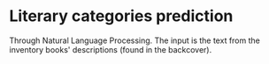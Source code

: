 # Literary categories prediction

Through Natural Language Processing. The input is the text from the inventory books' descriptions (found in the backcover). 
